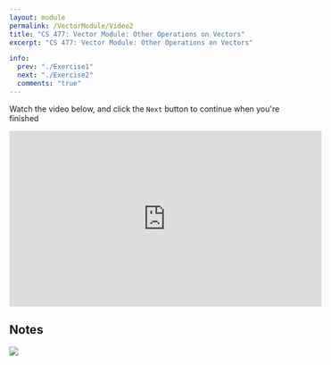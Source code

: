 ```yaml
---
layout: module
permalink: /VectorModule/Video2
title: "CS 477: Vector Module: Other Operations on Vectors"
excerpt: "CS 477: Vector Module: Other Operations on Vectors"

info:
  prev: "./Exercise1"
  next: "./Exercise2"
  comments: "true"
---
```


<p>
Watch the video below, and click the <code>Next</code> button to continue when you're finished

<p></p>

<iframe width="560" height="315" src="https://www.youtube.com/embed/LJ9sesvjscE" title="YouTube video player" frameborder="0" allow="accelerometer; autoplay; clipboard-write; encrypted-media; gyroscope; picture-in-picture" allowfullscreen></iframe>

<h2>Notes</h2>

<img src = "../images/VectorModule/EuclideanVectors1.svg">